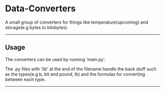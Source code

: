 # Data-Converters
A small group of converters for things like temperature(upcoming) and storage(e.g bytes to kilobytes).
___
## Usage
The converters can be used by running 'main.py'.

The .py files with 'lib' at the end of the filename handle the back stuff such as the types(e.g b, bit and pound, lb) and the formulas for converting between each type.
___
